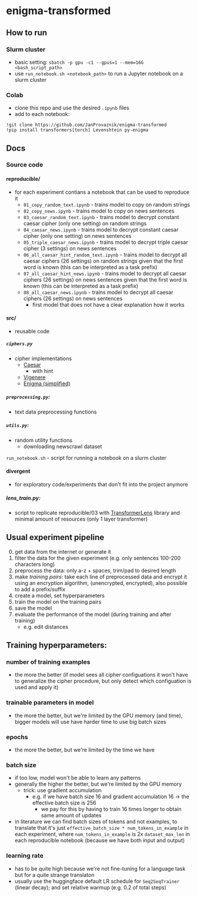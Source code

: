 # enigma-transformed

## How to run 
### Slurm cluster
- basic setting: `sbatch -p gpu -c1 --gpus=1 --mem=16G <bash_script_path>`
- use `run_notebook.sh <notebook_path>` to run a Jupyter notebook on a slurm cluster

### Colab
- clone this repo and use the desired `.ipynb` files
- add to each notebook: 
```
!git clone https://github.com/JanProvaznik/enigma-transformed
!pip install transformers[torch] Levenshtein py-enigma
```

## Docs
### Source code
#### reproducible/
- for each experiment contians a notebook that can be used to reproduce it
    - `01_copy_random_text.ipynb` - trains model to copy on random strings
    - `02_copy_news.ipynb` - trains model to copy on news sentences
    - `03_caesar_random_text.ipynb` - trains model to decrypt constant caesar cipher (only one setting) on random strings
    - `04_caesar_news.ipynb` - trains model to decrypt constant caesar cipher (only one setting) on news sentences
    - `05_triple_caesar_news.ipynb` - trains model to decrypt triple caesar cipher (3 settings) on news sentences
    - `06_all_caesar_hint_random_text.ipynb` - trains model to decrypt all caesar ciphers (26 settings) on random strings given that the first word is known (this can be interpreted as a task prefix)
    - `07_all_caesar_hint_news.ipynb` - trains model to decrypt all caesar ciphers (26 settings) on news sentences given that the first word is known (this can be interpreted as a task prefix)
    - `08_all_caesar_news.ipynb` - trains model to decrypt all caesar ciphers (26 settings) on news sentences
        - first model that does not have a clear explanation how it works 

#### src/
- reusable code
##### `ciphers.py`
- cipher implementations
    - [Caesar](https://en.wikipedia.org/wiki/Caesar_cipher) 
       - with hint
    - [Vigenere](https://en.wikipedia.org/wiki/Vigen%C3%A8re_cipher)
    - [Enigma (simplified)](https://en.wikipedia.org/wiki/Cryptanalysis_of_the_Enigma#The_Enigma_machine)

##### `preprocessing.py`:
- text data preprocessing functions
        
##### `utils.py`: 
- random utility functions
     - downloading newscrawl dataset

`run_notebook.sh` - script for running a notebook on a slurm cluster 

#### divergent
- for exploratory code/experiments that don't fit into the project anymore
##### lens_train.py: 
- script to replicate reproducible/03 with [TransformerLens](https://github.com/neelnanda-io/TransformerLens) library and minimal amount of resources (only 1 layer transformer)


## Usual experiment pipeline
0. get data from the internet or generate it
1. filter the data for the given experiment (e.g. only sentences 100-200 characters long)
2. preprocess the data: only a-z + spaces, trim/pad to desired length
3. make *training pairs*: take each line of preprocessed data and encrypt it using an encryption algorithm, (unencrypted, encrypted), also possible to add a prefix/suffix
4. create a model, set hyperparameters
5. train the model on the training pairs
6. save the model
7. evaluate the performance of the model (during training and after training)
    - e.g. edit distances

## Training hyperparameters:
### number of training examples
- the more the better (if model sees all cipher configuations it won't have to generalize the cipher procedure, but only detect which configuation is used and apply it)

### trainable parameters in model
- the more the better, but we're limited by the GPU memory (and time), bigger models will use have harder time to use big batch sizes
### epochs
- the more the better, but we're limited by the time we have

### batch size
- if too low, model won't be able to learn any patterns
- generally the higher the better, but we're limited by the GPU memory 
    - trick: use gradient accumulation 
        - e.g. if we have batch size 16 and gradient accumulation 16 -> the effective batch size is 256
            - we pay for this by having to train 16 times longer to obtain same amount of updates
- in literature we can find batch sizes of tokens and not examples, to translate that it's just `effective_batch_size * num_tokens_in_example` in each experiment, where `num_tokens_in_example` is 2x `dataset_max_len` in each reproducible notebook (because we have both input and output)

### learning rate
- has to be quite high because we're not fine-tuning for a language task but for a quite strange translaton
- usually use the huggingface default LR schedule for `Seq2SeqTrainer` (linear decay); and set relative warmup (e.g. 0.2 of total steps) 